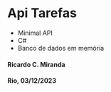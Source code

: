 <h1> Api Tarefas </h1>
<ul>
  <li>Minimal API</li>
  <li>C#</li>
  <li>Banco de dados em memória</li>
</ul>
<h4>Ricardo C. Miranda</h4>
<h4>Rio, 03/12/2023</h4>
